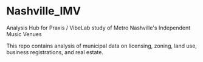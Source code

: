 # Nashville_IMV
Analysis Hub for Praxis / VibeLab study of Metro Nashville's Independent Music Venues

This repo contains analysis of municipal data on licensing, zoning, land use, business registrations, and real estate.